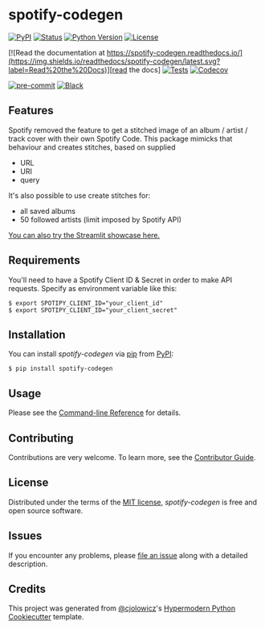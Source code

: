 # spotify-codegen

[![PyPI](https://img.shields.io/pypi/v/spotify-codegen.svg)][pypi_]
[![Status](https://img.shields.io/pypi/status/spotify-codegen.svg)][status]
[![Python Version](https://img.shields.io/pypi/pyversions/spotify-codegen)][python version]
[![License](https://img.shields.io/pypi/l/spotify-codegen)][license]

[![Read the documentation at https://spotify-codegen.readthedocs.io/](https://img.shields.io/readthedocs/spotify-codegen/latest.svg?label=Read%20the%20Docs)][read the docs]
[![Tests](https://github.com/tilschuenemann/spotify-codegen/workflows/Tests/badge.svg)][tests]
[![Codecov](https://codecov.io/gh/tilschuenemann/spotify-codegen/branch/main/graph/badge.svg)][codecov]

[![pre-commit](https://img.shields.io/badge/pre--commit-enabled-brightgreen?logo=pre-commit&logoColor=white)][pre-commit]
[![Black](https://img.shields.io/badge/code%20style-black-000000.svg)][black]

[pypi_]: https://pypi.org/project/spotify-codegen/
[status]: https://pypi.org/project/spotify-codegen/
[python version]: https://pypi.org/project/spotify-codegen
[read the docs]: https://spotify-codegen.readthedocs.io/
[tests]: https://github.com/tilschuenemann/spotify-codegen/actions?workflow=Tests
[codecov]: https://app.codecov.io/gh/tilschuenemann/spotify-codegen
[pre-commit]: https://github.com/pre-commit/pre-commit
[black]: https://github.com/psf/black

## Features

Spotify removed the feature to get a stitched image of an album / artist / track cover with their own Spotify Code. This package mimicks that behaviour and creates stitches, based on supplied

- URL
- URI
- query

It's also possible to use create stitches for:

- all saved albums
- 50 followed artists (limit imposed by Spotify API)

[You can also try the Streamlit showcase here.](https://tilschuenemann-showcase-showcasesstart-0ndtb3.streamlit.app/spotify_codegen)

## Requirements

You'll need to have a Spotify Client ID & Secret in order to make API requests. Specify as environment variable like this:

```console
$ export SPOTIPY_CLIENT_ID="your_client_id"
$ export SPOTIPY_CLIENT_ID="your_client_secret"
```

## Installation

You can install _spotify-codegen_ via [pip] from [PyPI]:

```console
$ pip install spotify-codegen
```

## Usage

Please see the [Command-line Reference] for details.

## Contributing

Contributions are very welcome.
To learn more, see the [Contributor Guide].

## License

Distributed under the terms of the [MIT license][license],
_spotify-codegen_ is free and open source software.

## Issues

If you encounter any problems,
please [file an issue] along with a detailed description.

## Credits

This project was generated from [@cjolowicz]'s [Hypermodern Python Cookiecutter] template.

[@cjolowicz]: https://github.com/cjolowicz
[pypi]: https://pypi.org/
[hypermodern python cookiecutter]: https://github.com/cjolowicz/cookiecutter-hypermodern-python
[file an issue]: https://github.com/tilschuenemann/spotify-codegen/issues
[pip]: https://pip.pypa.io/

<!-- github-only -->

[license]: https://github.com/tilschuenemann/spotify-codegen/blob/main/LICENSE
[contributor guide]: https://github.com/tilschuenemann/spotify-codegen/blob/main/CONTRIBUTING.md
[command-line reference]: https://spotify-codegen.readthedocs.io/en/latest/usage.html
